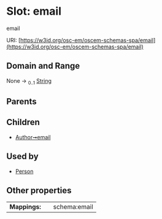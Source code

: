 
# Slot: email

email

URI: [https://w3id.org/osc-em/oscem-schemas-spa/email](https://w3id.org/osc-em/oscem-schemas-spa/email)


## Domain and Range

None &#8594;  <sub>0..1</sub> [String](types/String.md)

## Parents


## Children

 *  [Author➞email](Author_email.md)

## Used by

 * [Person](Person.md)

## Other properties

|  |  |  |
| --- | --- | --- |
| **Mappings:** | | schema:email |